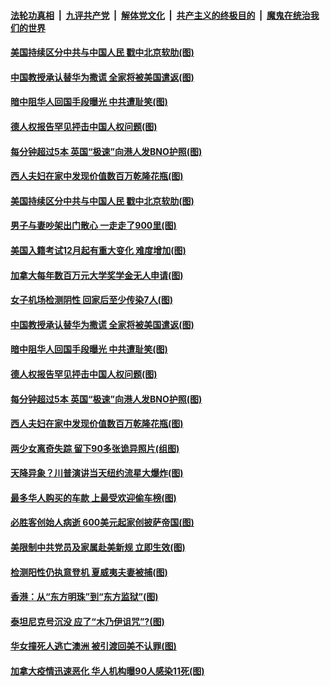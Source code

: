 

####  [法轮功真相](../../../../basic/blob/master/README.md?t=12070302) &nbsp;|&nbsp; [九评共产党](../../../../9ping.md/blob/master/README.md?t=12070302) &nbsp;|&nbsp; [解体党文化](../../../../jtdwh.md/blob/master/README.md?t=12070302)  &nbsp;|&nbsp; [共产主义的终极目的](../../../../gczydzjmd.md/blob/master/README.md?t=12070302) &nbsp;|&nbsp; [魔鬼在统治我们的世界](../../../../mgztzwmdsj.md/blob/master/README.md?t=12070302) 

#### [美国持续区分中共与中国人民 戳中北京软肋(图)](../pages/p3/954925.md?t=12070302) 

#### [中国教授承认替华为撒谎 全家将被美国遣返(图)](../pages/p3/954860.md?t=12070302) 

#### [暗中阻华人回国手段曝光 中共遭耻笑(图)](../pages/p3/954769.md?t=12070302) 

#### [德人权报告罕见抨击中国人权问题(图)](../pages/p3/954792.md?t=12070302) 

#### [每分钟超过5本 英国“极速”向港人发BNO护照(图)](../pages/p3/954768.md?t=12070302) 

#### [西人夫妇在家中发现价值数百万乾隆花瓶(图)](../pages/p3/954762.md?t=12070302) 

#### [美国持续区分中共与中国人民 戳中北京软肋(图)](../pages/p3/954925.md?t=12070302) 

#### [男子与妻吵架出门散心 一走走了900里(图)](../pages/p3/954778.md?t=12070302) 

#### [美国入籍考试12月起有重大变化 难度增加(图)](../pages/p3/954872.md?t=12070302) 

#### [加拿大每年数百万元大学奖学金无人申请(图)](../pages/p3/954867.md?t=12070302) 

#### [女子机场检测阴性 回家后至少传染7人(图)](../pages/p3/954861.md?t=12070302) 

#### [中国教授承认替华为撒谎 全家将被美国遣返(图)](../pages/p3/954860.md?t=12070302) 

#### [暗中阻华人回国手段曝光 中共遭耻笑(图)](../pages/p3/954769.md?t=12070302) 

#### [德人权报告罕见抨击中国人权问题(图)](../pages/p3/954792.md?t=12070302) 

#### [每分钟超过5本 英国“极速”向港人发BNO护照(图)](../pages/p3/954768.md?t=12070302) 

#### [西人夫妇在家中发现价值数百万乾隆花瓶(图)](../pages/p3/954762.md?t=12070302) 

#### [两少女离奇失踪 留下90多张诡异照片(组图)](../pages/p3/954742.md?t=12070302) 

#### [天降异象？川普演讲当天纽约流星大爆炸(图)](../pages/p3/954613.md?t=12070302) 

#### [最多华人购买的车款 上最受欢迎偷车榜(图)](../pages/p3/954737.md?t=12070302) 

#### [必胜客创始人病逝 600美元起家创披萨帝国(图)](../pages/p3/954675.md?t=12070302) 

#### [美限制中共党员及家属赴美新规 立即生效(图)](../pages/p3/954600.md?t=12070302) 

#### [检测阳性仍执意登机 夏威夷夫妻被捕(图)](../pages/p3/954628.md?t=12070302) 

#### [香港：从“东方明珠”到“东方监狱”(图)](../pages/p3/954417.md?t=12070302) 

#### [泰坦尼克号沉没 应了“木乃伊诅咒”?(图)](../pages/p3/954615.md?t=12070302) 

#### [华女撞死人逃亡澳洲 被引渡回美不认罪(图)](../pages/p3/954603.md?t=12070302) 

#### [加拿大疫情迅速恶化 华人机构曝90人感染11死(图)](../pages/p3/954546.md?t=12070302) 


